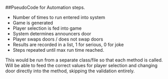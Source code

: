 ##PseudoCode for Automation steps.

- Number of times to run entered into system
- Game is generated
- Player selection is fed into game
- System determines announcers door
- Player swaps doors / does not swap doors
- Results are recorded in a list, 1 for serious, 0 for joke
- Steps repeated until max run time reached.

This would be run from a separate class/file so that each method is called.  Will be able to feed 
the correct values for player selection and changing door directly into the method, skipping
the validation entirely.

 
